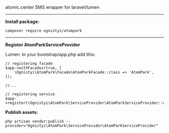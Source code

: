 atomic.center SMS wrapper for laravel/lumen


--- 
**Install package:**

```
composer require ognistyi/atompark
```
 
 
 ---
 **Register AtomParkServiceProvider**
 
 Lumen:
 In your bootstrap/app.php add this:
 
 ```
 // registering facade
 $app->withFacades(true, [
     \Ognistyi\AtomPark\Facade\AtomParkFacade::class => 'AtomPark',
 ]); 
 
 //...
 
 // registering service
 $app->register(\Ognistyi\AtomPark\ServiceProvider\AtomParkServiceProvider::class);
 
 ```
 
 **Publish assets:**
 ```
 php artisan vendor:publish --provider="Ognistyi\AtomPark\ServiceProvider\AtomParkServiceProvider"
 ```
 
 